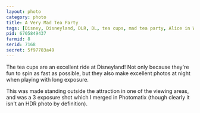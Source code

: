 ```yaml
---
layout: photo
category: photo
title: A Very Mad Tea Party
tags: [Disney, Disneyland, DLR, DL, tea cups, mad tea party, Alice in Wonderland motion, Fantasyland Canon 7D, long exposure, night, Disneyland Resort, cycomachead, Michael Ball, motion blur, lights, blur, usa, california, anaheim, Canon, 7D]
pid: 6705849437
farmid: 8
serid: 7168
secret: 5f97783a49
---
```


The tea cups are an excellent ride at Disneyland! Not only because they're fun to spin as fast as possible, but they also make excellent photos at night when playing with long exposure.

This was made standing outside the attraction in one of the viewing areas, and was a 3 exposure shot which I merged in Photomatix (though clearly it isn't an HDR photo by definition).
